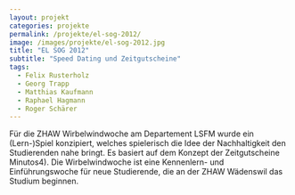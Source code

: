 ```yaml
---
layout: projekt
categories: projekte
permalink: /projekte/el-sog-2012/
image: /images/projekte/el-sog-2012.jpg
title: "EL SOG 2012"
subtitle: "Speed Dating und Zeitgutscheine"
tags:
  - Felix Rusterholz
  - Georg Trapp
  - Matthias Kaufmann
  - Raphael Hagmann
  - Roger Schärer
---
```


Für die ZHAW Wirbelwindwoche am Departement LSFM wurde ein (Lern-)Spiel konzipiert, welches spielerisch die Idee der Nachhaltigkeit den Studierenden nahe bringt. Es basiert auf dem Konzept der Zeitgutscheine Minutos4). Die Wirbelwindwoche ist eine Kennenlern- und Einführungswoche für neue Studierende, die an der ZHAW Wädenswil das Studium beginnen.